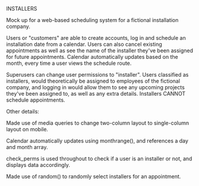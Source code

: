 INSTALLERS

Mock up for a web-based scheduling system for a fictional installation company.

Users or "customers" are able to create accounts, log in and schedule an installation date from a calendar. Users can also cancel existing appointments as well as see the name of the installer they've been assigned for future appointments. Calendar automatically updates based on the month, every time a user views the schedule route.

Superusers can change user permissions to "installer". Users classified as installers, would theoretically be assigned to employees of the fictional company, and logging in would allow them to see any upcoming projects they've been assigned to, as well as any extra details. Installers CANNOT schedule appointments.



Other details:

Made use of media queries to change two-column layout to single-column layout on mobile.

Calendar automatically updates using monthrange(), and references a day and month array.

check_perms is used throughout to check if a user is an installer or not, and displays data accordingly.

Made use of random() to randomly select installers for an appointment.
